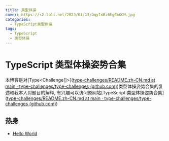 ```yaml
---
title: 类型体操
cover: https://s2.loli.net/2023/01/13/DqyIxBi6EgSbKCH.jpg
categories:
  - TypeScript类型体操
tags:
  - TypeScript
  - 类型体操
---
```


# TypeScript 类型体操姿势合集

本博客是对[Type<Challenge[]>]([type-challenges/README.zh-CN.md at main · type-challenges/type-challenges (github.com)](https://github.com/type-challenges/type-challenges/blob/main/README.zh-CN.md))类型体操姿势合集的复述和我本人对题目的解释, 有兴趣可以访问原网站[TypeScript 类型体操姿势合集]([type-challenges/README.zh-CN.md at main · type-challenges/type-challenges (github.com)](https://github.com/type-challenges/type-challenges/blob/main/README.zh-CN.md))

## 热身

- [Hello World]()